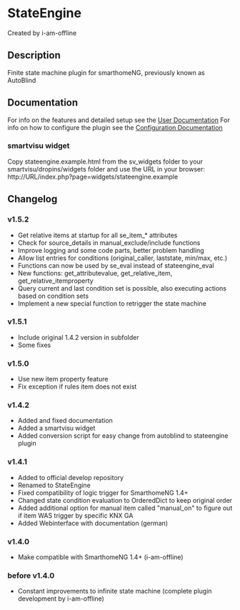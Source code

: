 # StateEngine
Created by i-am-offline

## Description
Finite state machine plugin for smarthomeNG, previously known as AutoBlind

## Documentation
For info on the features and detailed setup see the [User Documentation](https://www.smarthomeng.de/user/plugins/stateengine/user_doc.html "Manual")
For info on how to configure the plugin see the [Configuration Documentation](https://www.smarthomeng.de/plugins_doc/config/stateengine "Configuration")

### smartvisu widget
Copy stateengine.example.html from the sv_widgets folder to your smartvisu/dropins/widgets folder and use the URL in your browser:
http://URL/index.php?page=widgets/stateengine.example

## Changelog
### v1.5.2
* Get relative items at startup for all se_item_* attributes
* Check for source_details in manual_exclude/include functions
* Improve logging and some code parts, better problem handling
* Allow list entries for conditions (original_caller, laststate, min/max, etc.)
* Functions can now be used by se_eval instead of stateengine_eval
* New functions: get_attributevalue, get_relative_item, get_relative_itemproperty
* Query current and last condition set is possible, also executing actions based on condition sets
* Implement a new special function to retrigger the state machine

### v1.5.1
* Include original 1.4.2 version in subfolder
* Some fixes

### v1.5.0
* Use new item property feature
* Fix exception if rules item does not exist

### v1.4.2
* Added and fixed documentation
* Added a smartvisu widget
* Added conversion script for easy change from autoblind to stateengine plugin

### v1.4.1
* Added to official develop repository
* Renamed to StateEngine
* Fixed compatibility of logic trigger for SmarthomeNG 1.4+
* Changed state condition evaluation to OrderedDict to keep original order
* Added additional option for manual item called "manual_on" to figure out if item WAS trigger by specific KNX GA
* Added Webinterface with documentation (german)

### v1.4.0
* Make compatible with SmarthomeNG 1.4+ (i-am-offline)

### before v1.4.0
* Constant improvements to infinite state machine (complete plugin development by i-am-offline)

